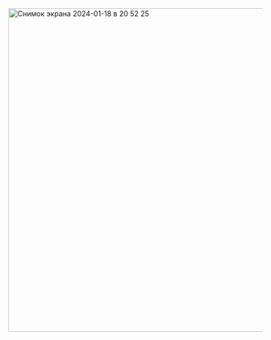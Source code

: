 <img width="641" alt="Снимок экрана 2024-01-18 в 20 52 25" src="https://github.com/KonstantinGalanin/ConnectN/assets/103261607/8199a74d-61e1-4fb4-8d54-99b98b7597a5">
